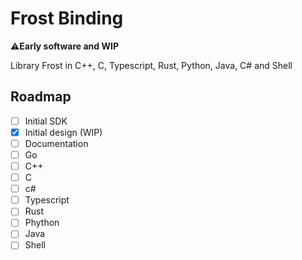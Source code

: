 # Frost Binding

**⚠️Early software and WIP**

Library Frost in C++, C, Typescript, Rust, Python, Java, C# and Shell

## Roadmap

- [ ] Initial SDK
- [x] Initial design (WIP)
- [ ] Documentation
- [ ] Go
- [ ] C++
- [ ] C
- [ ] c#
- [ ] Typescript
- [ ] Rust
- [ ] Phython
- [ ] Java
- [ ] Shell
